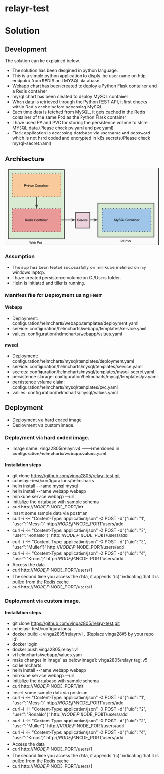 # relayr-test
# Solution
## Development
The solution can be explained below.
- The solution has been desgined in python language.
- This is a simple python application to disply the user name on http endpoint from REDIS and MYSQL database.
- Webapp chart has been created to deploy a Python Flask container and a Redis container
- mysql chart has been created to deploy MySQL container
- When data is retrieved through the Python REST API, it first checks within Redis cache before accessing MySQL
- Each time data is fetched from MySQL, it gets cached in the Redis container of the same Pod as the Python Flask container
- I have used PV and PVC for storing the persistence volume to store MYSQL data.(Please check pv.yaml and pvc.yaml)
- Flask application is accessing database via username and password which is not hard coded and encrypted in k8s secrets.(Please check mysql-secret.yaml)

## Architecture

![Alt text](https://github.com/vinga2805/relayr-test/blob/master/relayr-test.PNG)

### Assumption
- The app has been tested successfully on minikube installed on my windows laptop.
- I have created persistence volume on C:/Users folder.
- Helm is initiated and tiller is running.

### Manifest file for Deployment using Helm
#### Webapp
- Deployment: configuration/helmcharts/webapp/templates/deployment.yaml
- service: configuration/helmcharts/webapp/templates/service.yaml
- values: configuration/helmcharts/webapp/values.yaml
#### mysql
- Deployment: configuration/helmcharts/mysql/templates/deployment.yaml
- service: configuration/helmcharts/mysql/templates/service.yaml
- secrets: configuration/helmcharts/mysql/templates/mysql-secret.yaml
- persistence storage: configuration/helmcharts/mysql/templates/pv.yaml
- persistence volume claim: configuration/helmcharts/mysql/templates/pvc.yaml
- values: configuration/helmcharts/mysql/values.yaml

## Deployment
- Deployment via hard coded image. 
- Deployment via custom image.
### Deployment via hard coded image.
- Image name: vinga2805/relayr:v4 --->mentioned in configuration/helmcharts/webapp/values.yaml
#### Installation steps
- git clone https://github.com/vinga2805/relayr-test.git
- cd relayr-test/configurations/helmcharts
- helm install --name mysql mysql
- helm install --name webapp webapp
- minikune service webapp --url
- Initialize the database with sample schema
- curl http://$NODE_IP:$NODE_PORT/init
- Insert some sample data via postman
- curl -i -H "Content-Type: application/json" -X POST -d '{"uid": "1", "user":"Messi"}' http://$NODE_IP:$NODE_PORT/users/add
- curl -i -H "Content-Type: application/json" -X POST -d '{"uid": "2", "user":"Ronaldo"}' http://$NODE_IP:$NODE_PORT/users/add
- curl -i -H "Content-Type: application/json" -X POST -d '{"uid": "3", "user":"Muller"}' http://$NODE_IP:$NODE_PORT/users/add
- curl -i -H "Content-Type: application/json" -X POST -d '{"uid": "4", "user":"Kroos"}' http://$NODE_IP:$NODE_PORT/users/add
- Access the data
- curl http://$NODE_IP:$NODE_PORT/users/1
- The second time you access the data, it appends '(c)' indicating that it is pulled from the Redis cache
- curl http://$NODE_IP:$NODE_PORT/users/1
### Deployment via custom image.
#### Installation steps
- git clone https://github.com/vinga2805/relayr-test.git
- cd relayr-test/configurations/
- docker build -t vinga2805/relayr:v1 . (Replace vinga2805 by your repo id)
- docker login
- docker push vinga2805/relayr:v1
- vi helmcharts/webapp/values.yaml
- make changes in image1 as below 
image1: vinga2805/relayr
tag: v5
- cd helmcharts
- helm install --name webapp webapp
- minikune service webapp --url
- Initialize the database with sample schema
- curl http://$NODE_IP:$NODE_PORT/init
- Insert some sample data via postman
- curl -i -H "Content-Type: application/json" -X POST -d '{"uid": "1", "user":"Messi"}' http://$NODE_IP:$NODE_PORT/users/add
- curl -i -H "Content-Type: application/json" -X POST -d '{"uid": "2", "user":"Ronaldo"}' http://$NODE_IP:$NODE_PORT/users/add
- curl -i -H "Content-Type: application/json" -X POST -d '{"uid": "3", "user":"Muller"}' http://$NODE_IP:$NODE_PORT/users/add
- curl -i -H "Content-Type: application/json" -X POST -d '{"uid": "4", "user":"Kroos"}' http://$NODE_IP:$NODE_PORT/users/add
- Access the data
- curl http://$NODE_IP:$NODE_PORT/users/1
- The second time you access the data, it appends '(c)' indicating that it is pulled from the Redis cache
- curl http://$NODE_IP:$NODE_PORT/users/1
